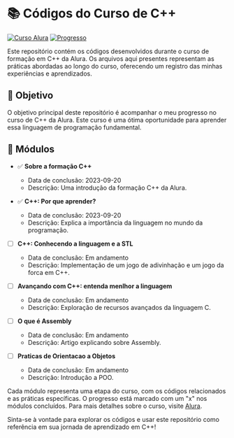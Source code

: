 # 📚 Códigos do Curso de C++

[![Curso Alura](https://img.shields.io/badge/Curso-Alura-blue)](https://cursos.alura.com.br/formacao-linguagem-c-plus-plus)
[![Progresso](https://img.shields.io/badge/Progresso-40%25-yellow)](https://cursos.alura.com.br/formacao-linguagem-c-plus-plus)

Este repositório contém os códigos desenvolvidos durante o curso de formação em C++ da Alura. Os arquivos aqui presentes representam as práticas abordadas ao longo do curso, oferecendo um registro das minhas experiências e aprendizados.

## 🎯 Objetivo

O objetivo principal deste repositório é acompanhar o meu progresso no curso de C++ da Alura. Este curso é uma ótima oportunidade para aprender essa linguagem de programação fundamental.

## 📂 Módulos

- ✅ **Sobre a formação C++**
  - Data de conclusão: 2023-09-20
  - Descrição: Uma introdução da formação C++ da Alura.

- ✅ **C++: Por que aprender?**
  - Data de conclusão: 2023-09-20
  - Descrição: Explica a importância da linguagem no mundo da programação.

- [ ] **C++: Conhecendo a linguagem e a STL**
  - Data de conclusão: Em andamento
  - Descrição: Implementação de um jogo de adivinhação e um jogo da forca em C++.

- [ ] **Avançando com C++: entenda menlhor a linguagem**
  - Data de conclusão: Em andamento
  - Descrição: Exploração de recursos avançados da linguagem C.

- [ ] **O que é Assembly**
  - Data de conclusão: Em andamento
  - Descrição: Artigo explicando sobre Assembly.

- [ ] **Praticas de Orientacao a Objetos**
  - Data de conclusão: Em andamento
  - Descrição: Introdução a POO.


Cada módulo representa uma etapa do curso, com os códigos relacionados e as práticas específicas. O progresso está marcado com um "x" nos módulos concluídos. Para mais detalhes sobre o curso, visite [Alura](https://cursos.alura.com.br/formacao-linguagem-c-plus-plus).

Sinta-se à vontade para explorar os códigos e usar este repositório como referência em sua jornada de aprendizado em C++!
